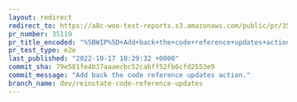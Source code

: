 ```yaml
---
layout: redirect
redirect_to: https://a8c-woo-test-reports.s3.amazonaws.com/public/pr/35119/e2e/index.html
pr_number: 35119
pr_title_encoded: "%5BWIP%5D+Add+back+the+code+reference+updates+action"
pr_test_type: e2e
last_published: "2022-10-17 10:29:32 +0000"
commit_sha: 79e581fe4b37aaaecbc52cabff52fb6cfd2553e9
commit_message: "Add back the code reference updates action."
branch_name: dev/reinstate-code-reference-updates
---
```

